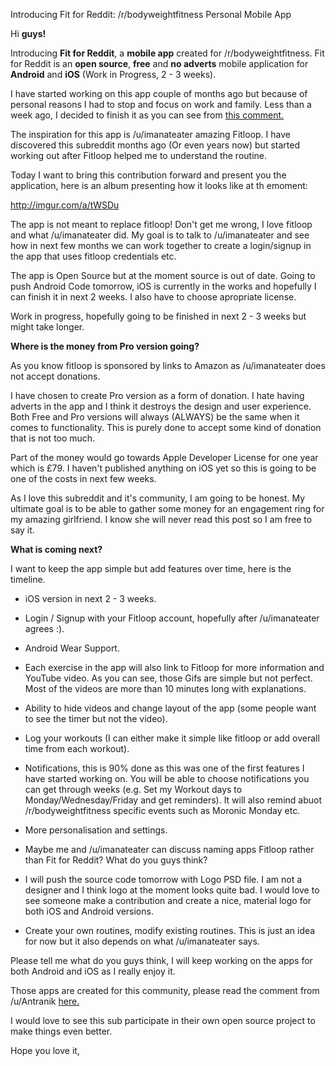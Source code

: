 Introducing Fit for Reddit: /r/bodyweightfitness Personal Mobile App

Hi **guys!**

Introducing **Fit for Reddit**, a **mobile app** created for /r/bodyweightfitness. Fit for Reddit is an **open source**, **free** and **no adverts** mobile application for **Android** and **iOS** (Work in Progress, 2 - 3 weeks).

I have started working on this app couple of months ago but because of personal reasons I had to stop and focus on work and family. Less than a week ago, I decided to finish it as you can see from [this comment.](http://www.reddit.com/r/bodyweightfitness/comments/3b658h/fitloopco_goes_open_source/csjadph)

The inspiration for this app is /u/imanateater amazing Fitloop. I have discovered this subreddit months ago (Or even years now) but started working out after Fitloop helped me to understand the routine.

Today I want to bring this contribution forward and present you the application, here is an album presenting how it looks like at th emoment:

http://imgur.com/a/tWSDu

The app is not meant to replace fitloop! Don't get me wrong, I love fitloop and what /u/imanateater did. My goal is to talk to /u/imanateater and see how in next few months we can work together to create a login/signup in the app that uses fitloop credentials etc.

The app is Open Source but at the moment source is out of date. Going to push Android Code tomorrow, iOS is currently in the works and hopefully I can finish it in next 2 weeks. I also have to choose apropriate license.


Work in progress, hopefully going to be finished in next 2 - 3 weeks but might take longer.

**Where is the money from Pro version going?**

As you know fitloop is sponsored by links to Amazon as /u/imanateater does not accept donations.

I have chosen to create Pro version as a form of donation. I hate having adverts in the app and I think it destroys the design and user experience. Both Free and Pro versions will always (ALWAYS) be the same when it comes to functionality. This is purely done to accept some kind of donation that is not too much.

Part of the money would go towards Apple Developer License for one year which is £79. I haven't published anything on iOS yet so this is going to be one of the costs in next few weeks.

As I love this subreddit and it's community, I am going to be honest. My ultimate goal is to be able to gather some money for an engagement ring for my amazing girlfriend. I know she will never read this post so I am free to say it.


**What is coming next?**

I want to keep the app simple but add features over time, here is the timeline.

* iOS version in next 2 - 3 weeks.

* Login / Signup with your Fitloop account, hopefully after /u/imanateater agrees :).

* Android Wear Support.

* Each exercise in the app will also link to Fitloop for more information and YouTube video. As you can see, those Gifs are simple but not perfect. Most of the videos are more than 10 minutes long with explanations.

* Ability to hide videos and change layout of the app (some people want to see the timer but not the video).

* Log your workouts (I can either make it simple like fitloop or add overall time from each workout).

* Notifications, this is 90% done as this was one of the first features I have started working on. You will be able to choose notifications you can get through weeks (e.g. Set my Workout days to Monday/Wednesday/Friday and get reminders). It will also remind abuot /r/bodyweightfitness specific events such as Moronic Monday etc.

* More personalisation and settings.

* Maybe me and /u/imanateater can discuss naming apps Fitloop rather than Fit for Reddit? What do you guys think?

* I will push the source code tomorrow with Logo PSD file. I am not a designer and I think logo at the moment looks quite bad. I would love to see someone make a contribution and create a nice, material logo for both iOS and Android versions.

* Create your own routines, modify existing routines. This is just an idea for now but it also depends on what /u/imanateater says.

Please tell me what do you guys think, I will keep working on the apps for both Android and iOS as I really enjoy it.

Those apps are created for this community, please read the comment from /u/Antranik [here.](http://www.reddit.com/r/bodyweightfitness/comments/3b658h/fitloopco_goes_open_source/csjmqmo)

I would love to see this sub participate in their own open source project to make things even better.

Hope you love it,
